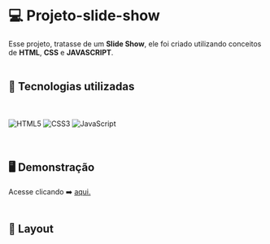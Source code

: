 # 💻 Projeto-slide-show
Esse projeto, tratasse de um <strong>Slide Show</strong>, ele foi criado utilizando conceitos de <strong>HTML</strong>, <strong>CSS</strong> e <strong>JAVASCRIPT</strong>.
<br/><br/>

## 🚀  Tecnologias utilizadas
<br/><br/>
![HTML5](https://img.shields.io/badge/html5-%23E34F26.svg?style=for-the-badge&logo=html5&logoColor=white) ![CSS3](https://img.shields.io/badge/css3-%231572B6.svg?style=for-the-badge&logo=css3&logoColor=white) ![JavaScript](https://img.shields.io/badge/javascript-%23323330.svg?style=for-the-badge&logo=javascript&logoColor=%23F7DF1E)<br/><br/><br/>
## 🖥️ Demonstração
Acesse clicando ➡️ [aqui.](https://ricardo-dev-1988.github.io/Projeto-slide-show/)
<br/><br/>
## :bookmark: Layout

